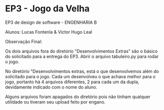 # EP3 - Jogo da Velha

EP3 de design de software - ENGENHARIA B

Alunos: Lucas Fontenla & Victor Hugo Leal



Observação Final:

Os dois arquivos fora do diretório "Desenvolvimentos Extras" são o básico do solicitado para a entrega do EP3. Abrir o arquivo tabuleiro.py para rodar o jogo.

No diretório "Desenvolvimentos extras, está o que desenvolvemos além do solicitado para o jogo. Cada um desenvolveu o que achava melhor para o jogo, portanto há 4 arquivos diferentes, 2 para cada um da dupla, devidamente indicado com o nome do aluno.

Alguns arquivos foram apagados do diretório pois não tinham qualquer utilidade ou tiveram seu upload feito por engano.

